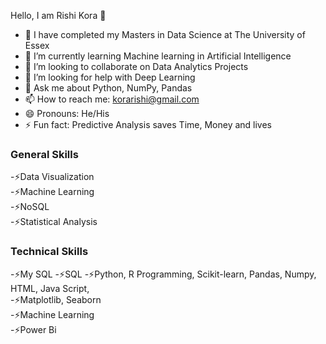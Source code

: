 Hello, I am Rishi Kora 👋

- 🔭 I have completed my Masters in Data Science at The University of Essex 
- 🌱 I’m currently learning Machine learning in Artificial Intelligence
- 👯 I’m looking to collaborate on Data Analytics Projects
- 🤔 I’m looking for help with Deep Learning
- 💬 Ask me about Python,  NumPy, Pandas
- 📫 How to reach me: korarishi@gmail.com
- 😄 Pronouns: He/His
- ⚡ Fun fact: Predictive Analysis saves Time, Money and lives

### General Skills
-⚡Data Visualization<br>
-⚡Machine Learning<br>
-⚡NoSQL<br>
-⚡Statistical Analysis<br>

### Technical Skills
-⚡My SQL 
-⚡SQL 
-⚡Python, R Programming, Scikit-learn, Pandas, Numpy, HTML, Java Script, <br>
-⚡Matplotlib, Seaborn<br>
-⚡Machine Learning<br>
-⚡Power Bi <br><br>
